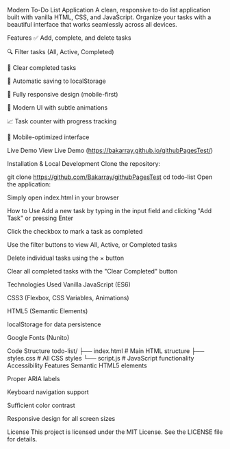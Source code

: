 Modern To-Do List Application
A clean, responsive to-do list application built with vanilla HTML, CSS, and JavaScript. Organize your tasks with a beautiful interface that works seamlessly across all devices.

Features
✅ Add, complete, and delete tasks

🔍 Filter tasks (All, Active, Completed)

🧹 Clear completed tasks

💾 Automatic saving to localStorage

📱 Fully responsive design (mobile-first)

🎨 Modern UI with subtle animations

📈 Task counter with progress tracking

📱 Mobile-optimized interface

Live Demo
View Live Demo (https://bakarray.github.io/githubPagesTest/)

Installation & Local Development
Clone the repository:

git clone https://github.com/Bakarray/githubPagesTest
cd todo-list
Open the application:

Simply open index.html in your browser

How to Use
Add a new task by typing in the input field and clicking "Add Task" or pressing Enter

Click the checkbox to mark a task as completed

Use the filter buttons to view All, Active, or Completed tasks

Delete individual tasks using the × button

Clear all completed tasks with the "Clear Completed" button

Technologies Used
Vanilla JavaScript (ES6)

CSS3 (Flexbox, CSS Variables, Animations)

HTML5 (Semantic Elements)

localStorage for data persistence

Google Fonts (Nunito)

Code Structure
todo-list/
├── index.html # Main HTML structure
├── styles.css # All CSS styles
└── script.js # JavaScript functionality
Accessibility Features
Semantic HTML5 elements

Proper ARIA labels

Keyboard navigation support

Sufficient color contrast

Responsive design for all screen sizes

License
This project is licensed under the MIT License. See the LICENSE file for details.
